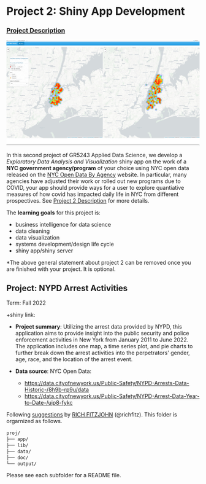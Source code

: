 # Project 2: Shiny App Development

### [Project Description](doc/project2_desc.md)

![screenshot](doc/figs/map.jpg)

In this second project of GR5243 Applied Data Science, we develop a *Exploratory Data Analysis and Visualization* shiny app on the work of a **NYC government agency/program** of your choice using NYC open data released on the [NYC Open Data By Agency](https://opendata.cityofnewyork.us/data/) website. In particular, many agencies have adjusted their work or rolled out new programs due to COVID, your app should provide ways for a user to explore quantiative measures of how covid has impacted daily life in NYC from different prospectives. See [Project 2 Description](doc/project2_desc.md) for more details.  

The **learning goals** for this project is:

- business intelligence for data science
- data cleaning
- data visualization
- systems development/design life cycle
- shiny app/shiny server

*The above general statement about project 2 can be removed once you are finished with your project. It is optional.

## Project: NYPD Arrest Activities
Term: Fall 2022

+shiny link:

+ **Project summary**: Utilizing the arrest data provided by NYPD, this application aims to provide insight into the public security and police enforcement activities in New York from January 2011 to June 2022. The application includes one map, a time series plot, and pie charts to further break down the arrest activities into the perpetrators' gender, age, race, and the location of the arrest event.


+ **Data source**: 
NYC Open Data:  
   + https://data.cityofnewyork.us/Public-Safety/NYPD-Arrests-Data-Historic-/8h9b-rp9u/data
   + https://data.cityofnewyork.us/Public-Safety/NYPD-Arrest-Data-Year-to-Date-/uip8-fykc

Following [suggestions](http://nicercode.github.io/blog/2013-04-05-projects/) by [RICH FITZJOHN](http://nicercode.github.io/about/#Team) (@richfitz). This folder is orgarnized as follows.

```
proj/
├── app/
├── lib/
├── data/
├── doc/
└── output/
```

Please see each subfolder for a README file.

